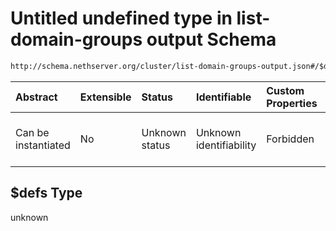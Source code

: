 # Untitled undefined type in list-domain-groups output Schema

```txt
http://schema.nethserver.org/cluster/list-domain-groups-output.json#/$defs
```



| Abstract            | Extensible | Status         | Identifiable            | Custom Properties | Additional Properties | Access Restrictions | Defined In                                                                                        |
| :------------------ | :--------- | :------------- | :---------------------- | :---------------- | :-------------------- | :------------------ | :------------------------------------------------------------------------------------------------ |
| Can be instantiated | No         | Unknown status | Unknown identifiability | Forbidden         | Allowed               | none                | [list-domain-groups-output.json\*](cluster/list-domain-groups-output.json "open original schema") |

## $defs Type

unknown
